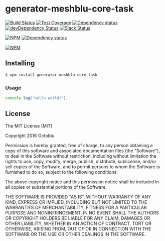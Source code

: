 # generator-meshblu-core-task

[![Build Status](https://travis-ci.org/octoblu/meshblu-core-task-check-whitelist-broadcast-as.svg?branch=master)](https://travis-ci.org/octoblu/meshblu-core-task-check-whitelist-broadcast-as)
[![Test Coverage](https://codecov.io/gh/octoblu/meshblu-core-task-check-whitelist-broadcast-as/branch/master/graph/badge.svg)](https://codecov.io/gh/octoblu/meshblu-core-task-check-whitelist-broadcast-as)
[![Dependency status](http://img.shields.io/david/octoblu/meshblu-core-task-check-whitelist-broadcast-as.svg?style=flat)](https://david-dm.org/octoblu/meshblu-core-task-check-whitelist-broadcast-as)
[![devDependency Status](http://img.shields.io/david/dev/octoblu/meshblu-core-task-check-whitelist-broadcast-as.svg?style=flat)](https://david-dm.org/octoblu/meshblu-core-task-check-whitelist-broadcast-as#info=devDependencies)
[![Slack Status](http://community-slack.octoblu.com/badge.svg)](http://community-slack.octoblu.com)

[![NPM](https://nodei.co/npm/meshblu-core-task-check-whitelist-broadcast-as.svg?style=flat)](https://npmjs.org/package/meshblu-core-task-check-whitelist-broadcast-as)
[![Dependency status](http://img.shields.io/david/octoblu/generator-meshblu-core-task.svg?style=flat)](https://david-dm.org/octoblu/generator-meshblu-core-task)

[![NPM](https://nodei.co/npm/generator-meshblu-core-task.svg?style=flat)](https://npmjs.org/package/generator-meshblu-core-task)

## Installing

```bash
$ npm install generator-meshblu-core-task
```

### Usage

```javascript
console.log('hello world!');
```

## License

The MIT License (MIT)

Copyright 2016 Octoblu

Permission is hereby granted, free of charge, to any person obtaining a copy
of this software and associated documentation files (the "Software"), to deal
in the Software without restriction, including without limitation the rights
to use, copy, modify, merge, publish, distribute, sublicense, and/or sell
copies of the Software, and to permit persons to whom the Software is
furnished to do so, subject to the following conditions:

The above copyright notice and this permission notice shall be included in all
copies or substantial portions of the Software.

THE SOFTWARE IS PROVIDED "AS IS", WITHOUT WARRANTY OF ANY KIND, EXPRESS OR
IMPLIED, INCLUDING BUT NOT LIMITED TO THE WARRANTIES OF MERCHANTABILITY,
FITNESS FOR A PARTICULAR PURPOSE AND NONINFRINGEMENT. IN NO EVENT SHALL THE
AUTHORS OR COPYRIGHT HOLDERS BE LIABLE FOR ANY CLAIM, DAMAGES OR OTHER
LIABILITY, WHETHER IN AN ACTION OF CONTRACT, TORT OR OTHERWISE, ARISING FROM,
OUT OF OR IN CONNECTION WITH THE SOFTWARE OR THE USE OR OTHER DEALINGS IN THE
SOFTWARE.
